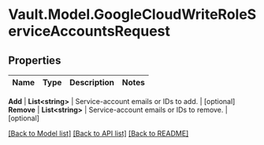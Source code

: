 # Vault.Model.GoogleCloudWriteRoleServiceAccountsRequest

## Properties

Name | Type | Description | Notes
------------ | ------------- | ------------- | -------------

**Add** | **List&lt;string&gt;** | Service-account emails or IDs to add. | [optional] **Remove** | **List&lt;string&gt;** | Service-account emails or IDs to remove. | [optional] 

[[Back to Model list]](../README.md#documentation-for-models) [[Back to API list]](../README.md#documentation-for-api-endpoints) [[Back to README]](../README.md)

